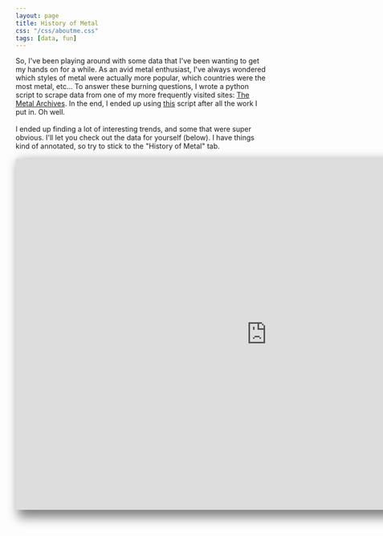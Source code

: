 ```yaml
---
layout: page
title: History of Metal
css: "/css/aboutme.css"
tags: [data, fun]
---
```


<body>
So, I've been playing around with some data that I've been wanting to get my hands on for a while. As an avid metal enthusiast, I've always wondered which styles of metal were actually more popular, which countries were the most metal, etc... To answer these burning questions, I wrote a python script to scrape data from one of my more frequently visited sites: <a href= "https://www.metal-archives.com/">The Metal Archives</a>. In the end, I ended up using <a href= "https://github.com/MiguelSR/metal-scraper">this</a> script after all the work I put in. Oh well. 
</br>
</br>
I ended up finding a lot of interesting trends, and some that were super obvious. I'll let you check out the data for yourself (below). I have things kind of annotated, so try to stick to the "History of Metal" tab. 
</br>
</br>
<iframe src="https://public.tableau.com/profile/nick.testa#!/vizhome/MetalData/HistoryofMetalpart1?publish=yes&:showVizHome=no&:embed=true" style="width:1000px; height:700px; box-shadow:10px 10px 20px 5px gray; border-style:hidden; text-align: center"></iframe>
</body>
